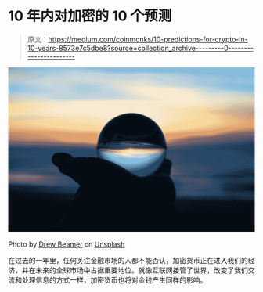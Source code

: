 # 10 年内对加密的 10 个预测

> 原文：<https://medium.com/coinmonks/10-predictions-for-crypto-in-10-years-8573e7c5dbe8?source=collection_archive---------0----------------------->

![](img/44ddcde59c6848f4bbca2e412aa8f73b.png)

Photo by [Drew Beamer](https://unsplash.com/@drew_beamer?utm_source=unsplash&utm_medium=referral&utm_content=creditCopyText) on [Unsplash](https://unsplash.com/s/photos/future?utm_source=unsplash&utm_medium=referral&utm_content=creditCopyText)

在过去的一年里，任何关注金融市场的人都不能否认，加密货币正在进入我们的经济，并在未来的全球市场中占据重要地位。就像互联网接管了世界，改变了我们交流和处理信息的方式一样，加密货币也将对金钱产生同样的影响。